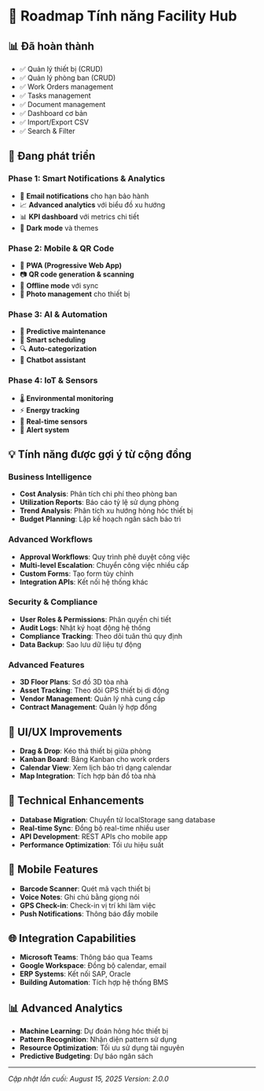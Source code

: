 # 🚀 Roadmap Tính năng Facility Hub

## 📊 **Đã hoàn thành**
- ✅ Quản lý thiết bị (CRUD)
- ✅ Quản lý phòng ban (CRUD) 
- ✅ Work Orders management
- ✅ Tasks management
- ✅ Document management
- ✅ Dashboard cơ bản
- ✅ Import/Export CSV
- ✅ Search & Filter

## 🎯 **Đang phát triển**

### Phase 1: Smart Notifications & Analytics
- 🔔 **Email notifications** cho hạn bảo hành
- 📈 **Advanced analytics** với biểu đồ xu hướng
- 📊 **KPI dashboard** với metrics chi tiết
- 🎨 **Dark mode** và themes

### Phase 2: Mobile & QR Code
- 📱 **PWA (Progressive Web App)**
- 📷 **QR code generation & scanning**
- 🔄 **Offline mode** với sync
- 📸 **Photo management** cho thiết bị

### Phase 3: AI & Automation  
- 🤖 **Predictive maintenance** 
- 🧠 **Smart scheduling**
- 🔍 **Auto-categorization**
- 💬 **Chatbot assistant**

### Phase 4: IoT & Sensors
- 🌡️ **Environmental monitoring**
- ⚡ **Energy tracking**
- 📡 **Real-time sensors**
- 🚨 **Alert system**

## 💡 **Tính năng được gợi ý từ cộng đồng**

### Business Intelligence
- **Cost Analysis**: Phân tích chi phí theo phòng ban
- **Utilization Reports**: Báo cáo tỷ lệ sử dụng phòng
- **Trend Analysis**: Phân tích xu hướng hỏng hóc thiết bị
- **Budget Planning**: Lập kế hoạch ngân sách bảo trì

### Advanced Workflows
- **Approval Workflows**: Quy trình phê duyệt công việc
- **Multi-level Escalation**: Chuyển công việc nhiều cấp
- **Custom Forms**: Tạo form tùy chỉnh
- **Integration APIs**: Kết nối hệ thống khác

### Security & Compliance
- **User Roles & Permissions**: Phân quyền chi tiết
- **Audit Logs**: Nhật ký hoạt động hệ thống
- **Compliance Tracking**: Theo dõi tuân thủ quy định
- **Data Backup**: Sao lưu dữ liệu tự động

### Advanced Features
- **3D Floor Plans**: Sơ đồ 3D tòa nhà
- **Asset Tracking**: Theo dõi GPS thiết bị di động
- **Vendor Management**: Quản lý nhà cung cấp
- **Contract Management**: Quản lý hợp đồng

## 🎨 **UI/UX Improvements**
- **Drag & Drop**: Kéo thả thiết bị giữa phòng
- **Kanban Board**: Bảng Kanban cho work orders
- **Calendar View**: Xem lịch bảo trì dạng calendar
- **Map Integration**: Tích hợp bản đồ tòa nhà

## 🔧 **Technical Enhancements**
- **Database Migration**: Chuyển từ localStorage sang database
- **Real-time Sync**: Đồng bộ real-time nhiều user
- **API Development**: REST APIs cho mobile app
- **Performance Optimization**: Tối ưu hiệu suất

## 📱 **Mobile Features**
- **Barcode Scanner**: Quét mã vạch thiết bị
- **Voice Notes**: Ghi chú bằng giọng nói
- **GPS Check-in**: Check-in vị trí khi làm việc
- **Push Notifications**: Thông báo đẩy mobile

## 🌐 **Integration Capabilities**
- **Microsoft Teams**: Thông báo qua Teams
- **Google Workspace**: Đồng bộ calendar, email
- **ERP Systems**: Kết nối SAP, Oracle
- **Building Automation**: Tích hợp hệ thống BMS

## 📊 **Advanced Analytics**
- **Machine Learning**: Dự đoán hỏng hóc thiết bị
- **Pattern Recognition**: Nhận diện pattern sử dụng
- **Resource Optimization**: Tối ưu sử dụng tài nguyên
- **Predictive Budgeting**: Dự báo ngân sách

---

*Cập nhật lần cuối: August 15, 2025*
*Version: 2.0.0*
